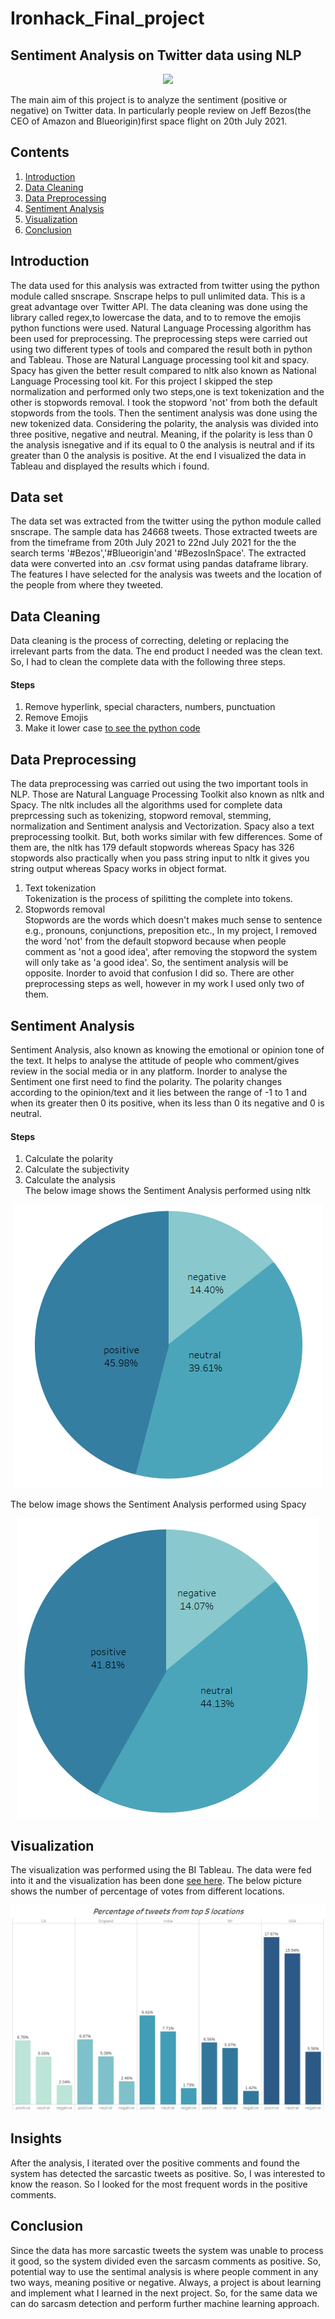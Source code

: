 # Ironhack_Final_project
## Sentiment Analysis on Twitter data using NLP

<p align="center">
  <img src="https://user-images.githubusercontent.com/60324758/127534104-02e1b270-4b1a-44fd-9ab1-c9f23c2659c1.jpg" />
</p>
The main aim of this project is to analyze the sentiment (positive or negative) on Twitter data. In particularly people review on Jeff Bezos(the CEO of Amazon and Blueorigin)first space flight on 20th July 2021.

## Contents
1. [Introduction](#Introduction)
2. [Data Cleaning](#DataCleaning)
3. [Data Preprocessing](#DataPreprocessing)
4. [Sentiment Analysis](#SentimentAnalysis)
5. [Visualization](#Visualization)
6. [Conclusion](#Conclusion)
## Introduction
The data used for this analysis was extracted from twitter using the python module called snscrape. Snscrape helps to pull unlimited data. This is a great advantage over Twitter API. The data cleaning was done using the library called regex,to lowercase the data, and to to remove the emojis python functions were used. Natural Language Processing algorithm has been used for preprocessing. The preprocessing steps were carried out using two different types of tools and compared the result both in python and Tableau. Those are Natural Language processing tool kit and spacy. Spacy has given the better result compared to nltk also known as National Language Processing tool kit. For this project I skipped the step normalization and performed only two steps,one is text tokenization and the other is stopwords removal. I took the stopword 'not' from both the default stopwords from the tools. Then the sentiment analysis was done using the new tokenized data. Considering the polarity, the analysis was divided into three positive, negative and neutral. Meaning, if the polarity is less than 0 the analysis isnegative and if its equal to 0 the analysis is neutral and if its greater than 0 the analysis is positive. At the end I visualized the data in Tableau and displayed the results which i found.

## Data set

The data set was extracted from the twitter using the python module called snscrape. The sample data has 24668 tweets. Those extracted tweets are from the timeframe from 20th July 2021 to 22nd July 2021 for the the search terms '#Bezos','#Blueorigin'and '#BezosInSpace'. The extracted data were converted into an .csv format using pandas dataframe library. The features I have selected for the analysis was tweets and the location of the people from where they tweeted. 
## Data Cleaning

Data cleaning is the process of correcting, deleting or replacing the irrelevant parts from the data. The end product I needed was the clean text. So, I had to clean the complete data with the following three steps.
#### Steps
1. Remove hyperlink, special characters, numbers, punctuation
3. Remove Emojis
4. Make it lower case [to see the python code](https://github.com/Sathiya1611/Ironhack_Final_project/blob/main/Final_project.ipynb)

## Data Preprocessing

The data preprocessing was carried out using the two important tools in NLP. Those are Natural Language Processing Toolkit also known as nltk and Spacy. The nltk includes all the algorithms used for complete data preprcessing such as tokenizing, stopword removal, stemming, normalization and Sentiment analysis and Vectorization. Spacy also a text preprocessing toolkit. But, both works similar with few differences. Some of them are, the nltk has 179 default stopwords whereas Spacy has 326 stopwords also practically when you pass string input to nltk it gives you string output whereas Spacy works in object format. 
1. Text tokenization<br/>
Tokenization is the process of spilitting the complete into tokens. 
2. Stopwords removal<br/>
Stopwords are the words which doesn't makes much sense to sentence e.g., pronouns, conjunctions, preposition etc., In my project, I removed the word 'not' from the default stopword because when people comment as 'not a good idea', after removing the stopword the system will only take as 'a good idea'. So, the sentiment analysis will be opposite. Inorder to avoid that confusion I did so. 
There are other preprocessing steps as well, however in my work I used only two of them. 
## Sentiment Analysis
Sentiment Analysis, also known as knowing the emotional or opinion tone of the text. It helps to analyse the attitude of people who comment/gives review in the social media or in any platform. Inorder to analyse the Sentiment one first need to find the polarity. The polarity changes according to the opinion/text and it lies between the range of -1 to 1 and when its greater then 0 its positive, when its less than 0 its negative and 0 is neutral. 
#### Steps
1. Calculate the polarity
2. Calculate the subjectivity 
3. Calculate the analysis<br/>
The below image shows the Sentiment Analysis performed using nltk
<p align="center">
  <img src="https://github.com/Sathiya1611/Ironhack_Final_project/blob/main/Images/sentiment_nltk.png" />
</p>
The below image shows the Sentiment Analysis performed using Spacy
<p align="center">
  <img src="https://github.com/Sathiya1611/Ironhack_Final_project/blob/main/Images/sentiment_spacy.png" />
</p>

## Visualization

The visualization was performed using the BI Tableau. The data were fed into it and the visualization has been done [see here](https://github.com/Sathiya1611/Ironhack_Final_project/tree/main/Images). The below picture shows the number of percentage of votes from different locations.

<p align="center">
  <img src="https://github.com/Sathiya1611/Ironhack_Final_project/blob/main/Images/top5.png" />
</p>

## Insights
After the analysis, I iterated over the positive comments and found the system has detected the sarcastic tweets as positive. So, I was interested to know the reason. So I looked for the most frequent words in the positive comments.
## Conclusion

Since the data has more sarcastic tweets the system was unable to process it good, so the system divided even the sarcasm comments as positive. So, potential way to use the sentimal analysis is where people comment in any two ways, meaning positive or negative. Always, a project is about learning and implement what I learned in the next project.  So, for the same data we can do sarcasm detection and perform further machine learning approach.



